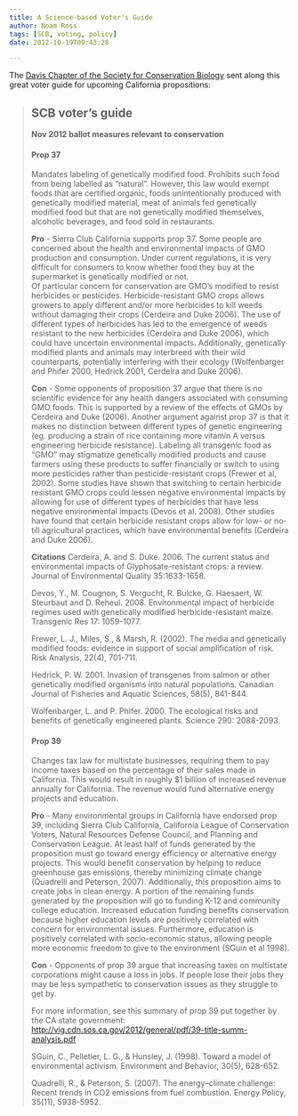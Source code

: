 ```yaml
---
title: A Science-based Voter's Guide
author: Noam Ross
tags: [SCB, voting, policy]
date: 2012-10-19T09:43:28

--- 
```



The [Davis Chapter of the Society for Conservation
Biology](http://scb.ucdavis.edu/policy_group.html) sent along this great
voter guide for upcoming California propositions:

> SCB voter’s guide
> -----------------
>
> **Nov 2012 ballot measures relevant to conservation**
>
> #### Prop 37
>
> Mandates labeling of genetically modified food. Prohibits such food
> from being labelled as “natural”. However, this law would exempt foods
> that are certified organic, foods unintentionally produced with
> genetically modified material, meat of animals fed genetically
> modified food but that are not genetically modified themselves,
> alcoholic beverages, and food sold in restaurants.
>
> **Pro** - Sierra Club California supports prop 37. Some people are
> concerned about the health and environmental impacts of GMO production
> and consumption. Under current regulations, it is very difficult for
> consumers to know whether food they buy at the supermarket is
> genetically modified or not.\
> Of particular concern for conservation are GMO’s modified to resist
> herbicides or pesticides. Herbicide-resistant GMO crops allows growers
> to apply different and/or more herbicides to kill weeds without
> damaging their crops (Cerdeira and Duke 2006). The use of different
> types of herbicides has led to the emergence of weeds resistant to the
> new herbicides (Cerdeira and Duke 2006), which could have uncertain
> environmental impacts. Additionally, genetically modified plants and
> animals may interbreed with their wild counterparts, potentially
> interfering with their ecology (Wolfenbarger and Phifer 2000, Hedrick
> 2001, Cerdeira and Duke 2006).
>
> **Con** - Some opponents of proposition 37 argue that there is no
> scientific evidence for any health dangers associated with consuming
> GMO foods. This is supported by a review of the effects of GMOs by
> Cerdeira and Duke (2006). Another argument against prop 37 is that it
> makes no distinction between different types of genetic engineering
> (eg. producing a strain of rice containing more vitamin A versus
> engineering herbicide resistance). Labeling all transgenic food as
> “GMO” may stigmatize genetically modified products and cause farmers
> using these products to suffer financially or switch to using more
> pesticides rather than pesticide-resistant crops (Frewer et al, 2002).
> Some studies have shown that switching to certain herbicide resistant
> GMO crops could lessen negative environmental impacts by allowing for
> use of different types of herbicides that have less negative
> environmental impacts (Devos et al. 2008). Other studies have found
> that certain herbicide resistant crops allow for low- or no-till
> agricultural practices, which have environmental benefits (Cerdeira
> and Duke 2006).
>
> **Citations** Cerdeira, A. and S. Duke. 2006. The current status and
> environmental impacts of Glyphosate-resistant crops: a review. Journal
> of Environmental Quality 35:1633-1658.
>
> Devos, Y., M. Cougnon, S. Vergucht, R. Bulcke, G. Haesaert, W.
> Steurbaut and D. Reheul. 2008. Environmental impact of herbicide
> regimes used with genetically modified herbicide-resistant maize.
> Transgenic Res 17: 1059-1077.
>
> Frewer, L. J., Miles, S., & Marsh, R. (2002). The media and
> genetically modified foods: evidence in support of social
> amplification of risk. Risk Analysis, 22(4), 701-711.
>
> Hedrick, P. W. 2001. Invasion of transgenes from salmon or other
> genetically modified organisms into natural populations. Canadian
> Journal of Fisheries and Aquatic Sciences, 58(5), 841-844.
>
> Wolfenbarger, L. and P. Phifer. 2000. The ecological risks and
> benefits of genetically engineered plants. Science 290: 2088-2093.
>
> #### Prop 39
>
> Changes tax law for multistate businesses, requiring them to pay
> income taxes based on the percentage of their sales made in
> California. This would result in roughly \$1 billion of increased
> revenue annually for California. The revenue would fund alternative
> energy projects and education.
>
> **Pro** - Many environmental groups in California have endorsed prop
> 39, including Sierra Club California, California League of
> Conservation Voters, Natural Resources Defense Council, and Planning
> and Conservation League. At least half of funds generated by the
> proposition must go toward energy efficiency or alternative energy
> projects. This would benefit conservation by helping to reduce
> greenhouse gas emissions, thereby minimizing climate change (Quadrelli
> and Peterson, 2007). Additionally, this proposition aims to create
> jobs in clean energy. A portion of the remaining funds generated by
> the proposition will go to funding K-12 and community college
> education. Increased education funding benefits conservation because
> higher education levels are positively correlated with concern for
> environmental issues. Furthermore, education is positively correlated
> with socio-economic status, allowing people more economic freedom to
> give to the environment (SGuin et al 1998).
>
> **Con** - Opponents of prop 39 argue that increasing taxes on
> multistate corporations might cause a loss in jobs. If people lose
> their jobs they may be less sympathetic to conservation issues as they
> struggle to get by.
>
> For more information, see this summary of prop 39 put together by the
> CA state government:
> http://vig.cdn.sos.ca.gov/2012/general/pdf/39-title-summ-analysis.pdf
>
> SGuin, C., Pelletier, L. G., & Hunsley, J. (1998). Toward a model of
> environmental activism. Environment and Behavior, 30(5), 628-652.
>
> Quadrelli, R., & Peterson, S. (2007). The energy–climate challenge:
> Recent trends in CO2 emissions from fuel combustion. Energy Policy,
> 35(11), 5938-5952.
